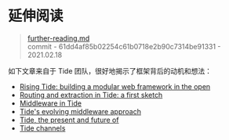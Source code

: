 # 延伸阅读

> [further-reading.md](https://github.com/http-rs/tide-book/blob/main/src/further-reading.md)
> <br />
> commit - 61dd4af85b02254c61b0718e2b90c7314be91331 - 2021.02.18

如下文章来自于 Tide 团队，很好地揭示了框架背后的动机和想法：

- [Rising Tide: building a modular web framework in the open](https://rustasync.github.io/team/2018/09/11/tide.html)
- [Routing and extraction in Tide: a first sketch](https://rustasync.github.io/team/2018/10/16/tide-routing.html)
- [Middleware in Tide](https://rustasync.github.io/team/2018/11/07/tide-middleware.html)
- [Tide's evolving middleware approach](https://rustasync.github.io/team/2018/11/27/tide-middleware-evolution.html)
- [Tide, the present and future of](https://blog.yoshuawuyts.com/tide/)
- [Tide channels](https://blog.yoshuawuyts.com/tide-channels/)
